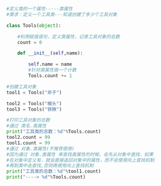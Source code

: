 
<BlogInfo id="945" title="14.使用对象名访问类属性的问题" author="白日梦想猿" pv=0 read_times=0 pre_cost_time="0分26秒" category="面向对象的特性" tag_list="['面向对象的特性']" create_time="2020.03.09 14:27:44" update_time="2020.03.09 14:33:16" />

```python
#定义类的一个属性-----类属性
#需求：定义一个工具类---知道创建了多少个工具对象

class Tools(object):

    #利用赋值语句，定义类属性，记录工具对象的总数
    count = 0

    def __init__(self,name):

        self.name = name
        #针对类属性做一个计数
        Tools.count += 1

#创建工具对象
tool1 = Tools("斧子")

tool2 = Tools("榔头")
tool3 = Tools("铁锹")

#打印工具对象的总数
#通过 类名.类属性
print("工具类的总数：%d"%Tools.count)
tool2.count = 99
tool1.count = 99
#通过 对象.类属性(不推荐使用)
#因为通过 对象.类属性 来查找类属性的时候，会先从对象中查找，如果
#在对象中定义有，就会直接返回对象中的属性，而不会使用向上查找机制
#再到类中去查找,否则再使用向上查找机制
print("工具类的总数：%d"%tool1.count)
print("----> %d"%Tools.count)

```
